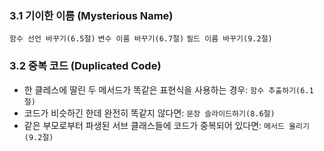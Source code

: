 ### 3.1 기이한 이름 (Mysterious Name)

`함수 선언 바꾸기(6.5절)`
`변수 이름 바꾸기(6.7절)`
`필드 이름 바꾸기(9.2절)`

### 3.2 중복 코드 (Duplicated Code)

- 한 클레스에 딸린 두 메서드가 똑같은 표현식을 사용하는 경우: `함수 추출하기(6.1절)`
- 코드가 비슷하긴 한데 완전히 똑같지 않다면: `문장 슬라이드하기(8.6절)`
- 같은 부모로부터 파생된 서브 클래스들에 코드가 중복되어 있다면: `메서드 올리기(9.2절)`
